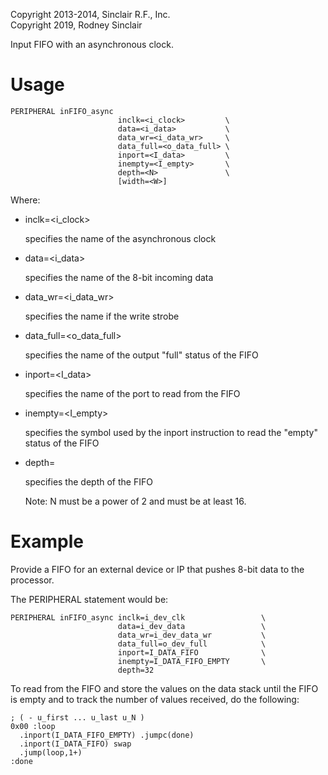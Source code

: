 Copyright 2013-2014, Sinclair R.F., Inc.<br/>
Copyright 2019, Rodney Sinclair

Input FIFO with an asynchronous clock.

Usage
=====

```
PERIPHERAL inFIFO_async
                        inclk=<i_clock>         \
                        data=<i_data>           \
                        data_wr=<i_data_wr>     \
                        data_full=<o_data_full> \
                        inport=<I_data>         \
                        inempty=<I_empty>       \
                        depth=<N>               \
                        [width=<W>]
```

Where:

- inclk=<i_clock>

  specifies the name of the asynchronous clock

- data=<i_data>

  specifies the name of the 8-bit incoming data

- data_wr=<i_data_wr>

  specifies the name if the write strobe

- data_full=<o_data_full>

  specifies the name of the output "full" status of the FIFO

- inport=<I_data>

  specifies the name of the port to read from the FIFO

- inempty=<I_empty>

  specifies the symbol used by the inport instruction to read the "empty" status
  of the FIFO

- depth=<N>

  specifies the depth of the FIFO

  Note:  N must be a power of 2 and must be at least 16.

Example
=======

Provide a FIFO for an external device or IP that pushes 8-bit data
to the processor.

The PERIPHERAL statement would be:

```
PERIPHERAL inFIFO_async inclk=i_dev_clk                 \
                        data=i_dev_data                 \
                        data_wr=i_dev_data_wr           \
                        data_full=o_dev_full            \
                        inport=I_DATA_FIFO              \
                        inempty=I_DATA_FIFO_EMPTY       \
                        depth=32
```

To read from the FIFO and store the values on the data stack until the FIFO
is empty and to track the number of values received, do the following:

```
; ( - u_first ... u_last u_N )
0x00 :loop
  .inport(I_DATA_FIFO_EMPTY) .jumpc(done)
  .inport(I_DATA_FIFO) swap
  .jump(loop,1+)
:done
```
